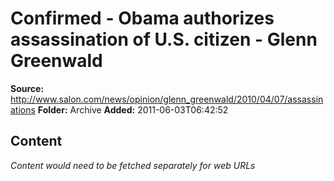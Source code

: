 # Confirmed - Obama authorizes assassination of U.S. citizen - Glenn Greenwald

**Source:** http://www.salon.com/news/opinion/glenn_greenwald/2010/04/07/assassinations
**Folder:** Archive
**Added:** 2011-06-03T06:42:52




## Content
*Content would need to be fetched separately for web URLs*
